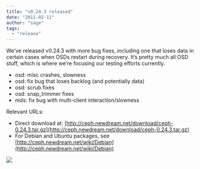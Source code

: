 ```yaml
---
title: "v0.24.3 released"
date: "2011-02-11"
author: "sage"
tags: 
  - "release"
---
```


We’ve released v0.24.3 with more bug fixes, including one that loses data in certain cases when OSDs restart during recovery. It’s pretty much all OSD stuff, which is where we’re focusing our testing efforts currently.

- osd: misc crashes, slowness
- osd: fix bug that loses backlog (and potentially data)
- osd: scrub fixes
- osd: snap\_trimmer fixes
- mds: fix bug with multi-client interaction/slowness

Relevant URLs:

- Direct download at: [http://ceph.newdream.net/download/ceph-0.24.3.tar.gz](http://ceph.newdream.net/download/ceph-0.24.3.tar.gz)
- For Debian and Ubuntu packages, see [http://ceph.newdream.net/wiki/Debian](http://ceph.newdream.net/wiki/Debian)

![](http://track.hubspot.com/__ptq.gif?a=268973&k=14&bu=http://ceph.com&r=http://ceph.com/releases/v0-24-3-released/&bvt=rss&p=wordpress)

